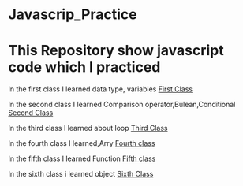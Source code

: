 # Javascrip_Practice
# **This Repository show javascript code which I practiced**

In the first class I learned data type, variables
[First Class](https://github.com/Shakawath28/Javascrip_Practice/commit/69f626d7d5faaa774bc5fd8845a1e33b35e466c4)

In the second class I learned Comparison operator,Bulean,Conditional
[Second Class](https://github.com/Shakawath28/Javascrip_Practice/blob/main/Class3.js)

In the third class I learned about loop
[Third Class](https://github.com/Shakawath28/Javascrip_Practice/blob/main/loop.js)

In the fourth class I learned,Arry
[Fourth class](https://github.com/Shakawath28/Javascrip_Practice/blob/main/array.js)

In the fifth class I learned  Function
[Fifth class](https://github.com/Shakawath28/Javascrip_Practice/blob/main/Function.js)

In the sixth class i learned object
[Sixth Class](https://github.com/Shakawath28/Javascrip_Practice/blob/main/object.js)


